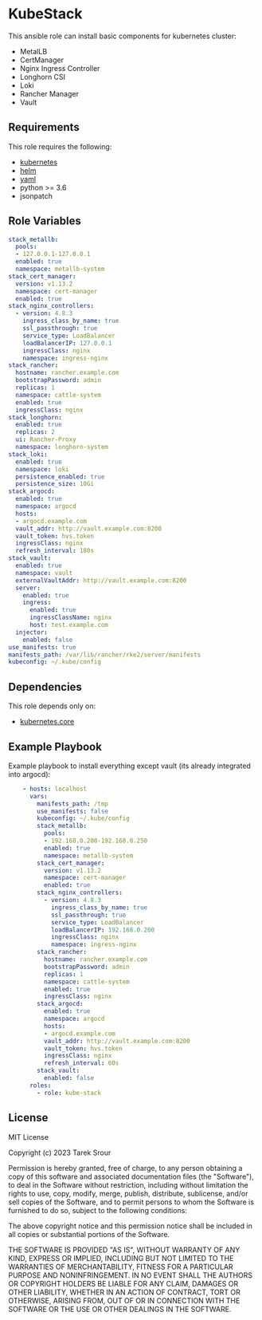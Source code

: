 KubeStack
=========

This ansible role can install basic components for kubernetes cluster:

  - MetalLB
  - CertManager
  - Nginx Ingress Controller
  - Longhorn CSI
  - Loki
  - Rancher Manager
  - Vault

Requirements
------------
This role requires the following:

  - [kubernetes](https://pypi.org/project/kubernetes/)
  - [helm](https://github.com/helm/helm/releases)
  - [yaml](https://pypi.org/project/PyYAML/)
  - python >= 3.6
  - jsonpatch



Role Variables
--------------
```yaml
stack_metallb:
  pools: 
  - 127.0.0.1-127.0.0.1
  enabled: true
  namespace: metallb-system
stack_cert_manager:
  version: v1.13.2
  namespace: cert-manager
  enabled: true
stack_nginx_controllers:
  - version: 4.8.3
    ingress_class_by_name: true
    ssl_passthrough: true
    service_type: LoadBalancer
    loadBalancerIP: 127.0.0.1
    ingressClass: nginx
    namespace: ingress-nginx
stack_rancher: 
  hostname: rancher.example.com
  bootstrapPassword: admin
  replicas: 1
  namespace: cattle-system
  enabled: true
  ingressClass: nginx
stack_longhorn:
  enabled: true
  replicas: 2
  ui: Rancher-Proxy
  namespace: longhorn-system
stack_loki:
  enabled: true
  namespace: loki
  persistence_enabled: true
  persistence_size: 10Gi
stack_argocd:
  enabled: true
  namespace: argocd
  hosts:
  - argocd.example.com
  vault_addr: http://vault.example.com:8200
  vault_token: hvs.token
  ingressClass: nginx
  refresh_interval: 180s
stack_vault:
  enabled: true
  namespace: vault
  externalVaultAddr: http://vault.example.com:8200
  server:
    enabled: true
    ingress:
      enabled: true
      ingressClassName: nginx
      host: test.example.com
  injector:
    enabled: false
use_manifests: true
manifests_path: /var/lib/rancher/rke2/server/manifests
kubeconfig: ~/.kube/config
```
Dependencies
------------

This role depends only on:
  - [kubernetes.core](https://docs.ansible.com/ansible/latest/collections/kubernetes/core/index.html)


Example Playbook
----------------

Example playbook to install everything except vault (its already integrated into argocd):
```yaml
    - hosts: localhost
      vars:
        manifests_path: /tmp
        use_manifests: false
        kubeconfig: ~/.kube/config
        stack_metallb:
          pools: 
          - 192.168.0.200-192.168.0.250
          enabled: true
          namespace: metallb-system
        stack_cert_manager:
          version: v1.13.2
          namespace: cert-manager
          enabled: true
        stack_nginx_controllers:
          - version: 4.8.3
            ingress_class_by_name: true
            ssl_passthrough: true
            service_type: LoadBalancer
            loadBalancerIP: 192.168.0.200
            ingressClass: nginx
            namespace: ingress-nginx
        stack_rancher: 
          hostname: rancher.example.com
          bootstrapPassword: admin
          replicas: 1
          namespace: cattle-system
          enabled: true
          ingressClass: nginx
        stack_argocd:
          enabled: true
          namespace: argocd
          hosts:
          - argocd.example.com
          vault_addr: http://vault.example.com:8200
          vault_token: hvs.token
          ingressClass: nginx
          refresh_interval: 60s
        stack_vault:
          enabled: false
      roles:
        - role: kube-stack
```

License
-------
MIT License

Copyright (c) 2023 Tarek Srour

Permission is hereby granted, free of charge, to any person obtaining a copy
of this software and associated documentation files (the "Software"), to deal
in the Software without restriction, including without limitation the rights
to use, copy, modify, merge, publish, distribute, sublicense, and/or sell
copies of the Software, and to permit persons to whom the Software is
furnished to do so, subject to the following conditions:

The above copyright notice and this permission notice shall be included in all
copies or substantial portions of the Software.

THE SOFTWARE IS PROVIDED "AS IS", WITHOUT WARRANTY OF ANY KIND, EXPRESS OR
IMPLIED, INCLUDING BUT NOT LIMITED TO THE WARRANTIES OF MERCHANTABILITY,
FITNESS FOR A PARTICULAR PURPOSE AND NONINFRINGEMENT. IN NO EVENT SHALL THE
AUTHORS OR COPYRIGHT HOLDERS BE LIABLE FOR ANY CLAIM, DAMAGES OR OTHER
LIABILITY, WHETHER IN AN ACTION OF CONTRACT, TORT OR OTHERWISE, ARISING FROM,
OUT OF OR IN CONNECTION WITH THE SOFTWARE OR THE USE OR OTHER DEALINGS IN THE
SOFTWARE.

